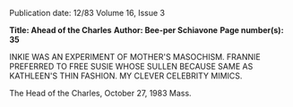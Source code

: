 Publication date: 12/83
Volume 16, Issue 3

**Title: Ahead of the Charles**
**Author: Bee-per Schiavone**
**Page number(s): 35**

INKIE WAS AN EXPERIMENT
OF MOTHER'S MASOCHISM.
FRANNIE PREFERRED TO FREE
SUSIE WHOSE SULLEN BECAUSE SAME AS
KATHLEEN'S THIN
FASHION.
MY CLEVER CELEBRITY MIMICS.

The Head of the Charles, October 27, 
1983 
Mass.